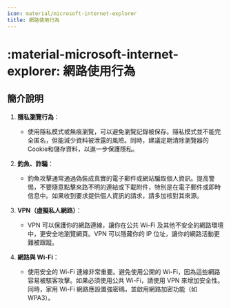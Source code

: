```yaml
---
icon: material/microsoft-internet-explorer
title: 網路使用行為
---
```


# :material-microsoft-internet-explorer: 網路使用行為

## 簡介說明

1. **隱私瀏覽行為**：
      - 使用隱私模式或無痕瀏覽，可以避免瀏覽記錄被保存。隱私模式並不能完全匿名，但能減少資料被泄露的風險。同時，建議定期清除瀏覽器的Cookie和儲存資料，以進一步保護隱私。

2. **釣魚、詐騙**：
      - 釣魚攻擊通常通過偽裝成真實的電子郵件或網站騙取個人資訊。提高警惕，不要隨意點擊來路不明的連結或下載附件，特別是在電子郵件或即時信息中。如果收到要求提供個人資訊的請求，請多加核對其來源。

3. **VPN（虛擬私人網路）**：
      - VPN 可以保護你的網路連線，讓你在公共 Wi-Fi 及其他不安全的網路環境中，更安全地瀏覽網頁。VPN 可以隱藏你的 IP 位址，讓你的網路活動更難被跟蹤。

4. **網路與 Wi-Fi**：
      - 使用安全的 Wi-Fi 連線非常重要。避免使用公開的 Wi-Fi，因為這些網路容易被駭客攻擊。如果必須使用公共 Wi-Fi，請使用 VPN 來增加安全性。同時，家用 Wi-Fi 網路應設置強密碼，並啟用網路加密功能（如 WPA3）。
